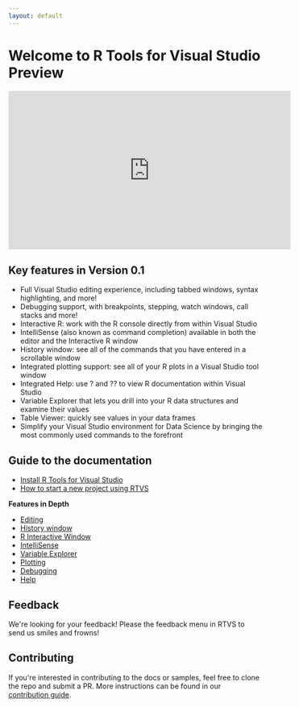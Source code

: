```yaml
---
layout: default
---
```


# Welcome to R Tools for Visual Studio Preview

<iframe width="560" height="315" src="https://www.youtube.com/embed/VEOhaP4x7LE" frameborder="0" allowfullscreen></iframe>

## Key features in Version 0.1

* Full Visual Studio editing experience, including tabbed windows, syntax highlighting, and more!
* Debugging support, with breakpoints, stepping, watch windows, call stacks and more!
* Interactive R: work with the R console directly from within Visual Studio
* IntelliSense (also known as command completion) available in both the editor and the Interactive R window
* History window: see all of the commands that you have entered in a scrollable window
* Integrated plotting support: see all of your R plots in a Visual Studio tool window
* Integrated Help: use ? and ?? to view R documentation within Visual Studio
* Variable Explorer that lets you drill into your R data structures and examine their values
* Table Viewer: quickly see values in your data frames
* Simplify your Visual Studio environment for Data Science by bringing the most commonly used commands to the forefront

## Guide to the documentation

* [Install R Tools for Visual Studio](installation.html)
* [How to start a new project using RTVS](start-project.html)

**Features in Depth**

* [Editing](editing.html)
* [History window](history.html)
* [R Interactive Window](interactive-repl.html)
* [IntelliSense](intellisense.html)
* [Variable Explorer](variable-explorer.html)
* [Plotting](plotting.html)
* [Debugging](debugging.html)
* [Help](help.html)

## Feedback

We're looking for your feedback! Please the feedback menu in RTVS to send us smiles and frowns!

## Contributing

If you're interested in contributing to the docs or samples, feel free to clone
the repo and submit a PR. More instructions can be found in our [contribution
guide](contributing-docs.html).
